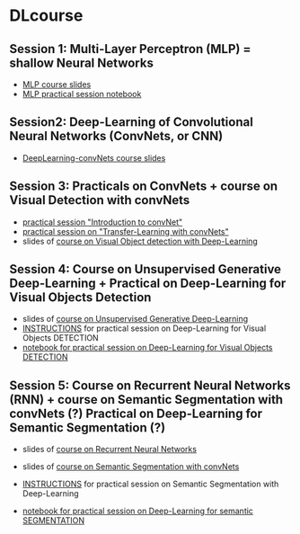 # DLcourse

## Session 1: Multi-Layer Perceptron (MLP) = shallow Neural Networks
 * [MLP course slides](https://github.com/fabienMoutarde/DLcourse/blob/master/MLP-NeuralNetworks_course_2pp.pdf)
 * [MLP practical session notebook](https://github.com/fabienMoutarde/DLcourse/blob/master/tp1_Practical_Multi_Layer_Perceptron.ipynb)
 
## Session2: Deep-Learning of Convolutional Neural Networks (ConvNets, or CNN)
 * [DeepLearning-convNets course slides](https://github.com/fabienMoutarde/DLcourse/blob/master/deepLearning-convNets_course-FabienMOUTARDE_2pp.pdf)
 
## Session 3: Practicals on ConvNets + course on Visual Detection with convNets
 * [practical session "Introduction to convNet"](https://github.com/fabienMoutarde/DLcourse/blob/master/tp2_Practical_CNN_Introduction_LeNet_MNIST.ipynb)
 * [practical session on "Transfer-Learning with convNets"](https://github.com/fabienMoutarde/DLcourse/blob/master/tp2b_Practical_ConvNet_Transfer_Learning_Inception.ipynb)
 * slides of [course on Visual Object detection with Deep-Learning](https://github.com/fabienMoutarde/DLcourse/blob/master/deepLearning-for-VisualObjectsDetection_course-FabienMOUTARDE_2pp.pdf)
 
## Session 4:  Course on Unsupervised Generative Deep-Learning + Practical on Deep-Learning for Visual Objects Detection 
 * slides of [course on Unsupervised Generative Deep-Learning](https://github.com/fabienMoutarde/DLcourse/blob/master/deepLearning-DBN-DSA-GAN_course-FabienMOUTARDE_2pp.pdf)
 * [INSTRUCTIONS](https://github.com/fabienMoutarde/DLcourse/blob/master/tp3-instructions_practical_DeepLearning-visualObjectDetection_MS-HPC-IA.html) for practical session on Deep-Learning for Visual Objects DETECTION
 * [notebook for practical session on Deep-Learning for Visual Objects DETECTION](https://github.com/fabienMoutarde/DLcourse/blob/master/tp3-notebook_Practical_visualObjectDetection_YOLOv3.ipynb)

## Session 5: Course on Recurrent Neural Networks (RNN) + course on Semantic Segmentation with convNets (?) Practical on Deep-Learning for Semantic Segmentation (?)
  * slides of [course on Recurrent Neural Networks](https://github.com/fabienMoutarde/DLcourse/blob/master/deepLearning-RNN_course-FabienMOUTARDE_2pp.pdf)
  * slides of [course on Semantic Segmentation with convNets](https://github.com/fabienMoutarde/DLcourse/blob/master/deepLearning-for-SceneAnalysis-and-SemanticSegmentation_course-FabienMOUTARDE_2pp.pdf)
  
  * [INSTRUCTIONS](https://github.com/fabienMoutarde/DLcourse/blob/master/tp4-instructions_practical_DeepLearning-SemanticSegmentation.html)  for practical session on Semantic Segmentation with Deep-Learning 
 * [notebook for practical session on Deep-Learning for semantic SEGMENTATION](???)

 
